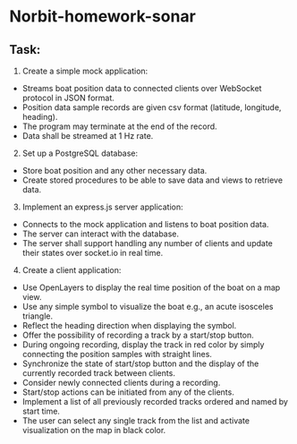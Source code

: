 # Norbit-homework-sonar

## Task:

1. Create a simple mock application:
- Streams boat position data to connected clients over WebSocket protocol in JSON format.
- Position data sample records are given csv format (latitude, longitude, heading). 
- The program may terminate at the end of the record. 
- Data shall be streamed at 1 Hz rate.

2. Set up a PostgreSQL database:
- Store boat position and any other necessary data.
- Create stored procedures to be able to save data and views to retrieve data.

3. Implement an express.js server application:
- Connects to the mock application and listens to boat position data.
- The server can interact with the database. 
- The server shall support handling any number of clients and update their states over socket.io in real time.

4. Create a client application:
- Use OpenLayers to display the real time position of the boat on a map view.
- Use any simple symbol to visualize the boat e.g., an acute isosceles triangle. 
- Reflect the heading direction when displaying the symbol. 
- Offer the possibility of recording a track by a start/stop button. 
- During ongoing recording, display the track in red color by simply connecting the position samples with straight lines.
- Synchronize the state of start/stop button and the display of the currently recorded track between clients.
- Consider newly connected clients during a recording.
- Start/stop actions can be initiated from any of the clients. 
- Implement a list of all previously recorded tracks ordered and named by start time.
- The user can select any single track from the list and activate visualization on the map in black color.
